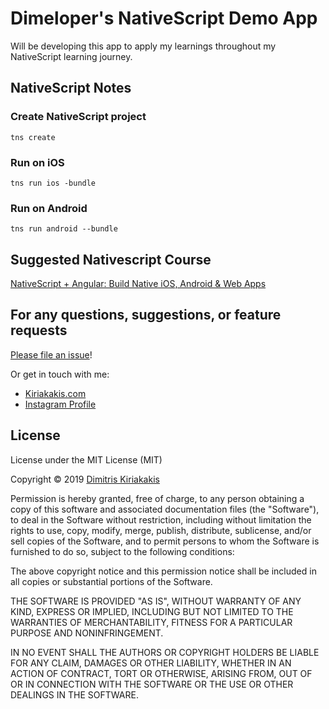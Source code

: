 # Dimeloper's NativeScript Demo App

Will be developing this app to apply my learnings throughout my NativeScript learning journey.

## NativeScript Notes

### Create NativeScript project

`tns create`

### Run on iOS

`tns run ios -bundle`

### Run on Android

`tns run android --bundle`

## Suggested Nativescript Course

[NativeScript + Angular: Build Native iOS, Android & Web Apps](https://www.udemy.com/nativescript-angular-build-native-ios-android-web-apps/)

## For any questions, suggestions, or feature requests

[Please file an issue](https://github.com/dimeloper/ns-dimeloper-app/issues)!

Or get in touch with me:
- [Kiriakakis.com](https://kiriakakis.com)
- [Instagram Profile](https://instagram.com/dimeloper_)

## License

License under the MIT License (MIT)

Copyright © 2019 [Dimitris Kiriakakis](http://www.kiriakakis.com)

Permission is hereby granted, free of charge, to any person obtaining a copy of this software and associated documentation files (the "Software"), to deal in the Software without restriction, including without limitation the rights to use, copy, modify, merge, publish, distribute, sublicense, and/or sell copies of the Software, and to permit persons to whom the Software is furnished to do so, subject to the following conditions:

The above copyright notice and this permission notice shall be included in all copies or substantial portions of the Software.

THE SOFTWARE IS PROVIDED "AS IS", WITHOUT WARRANTY OF ANY KIND, EXPRESS OR IMPLIED, INCLUDING BUT NOT LIMITED TO THE WARRANTIES OF MERCHANTABILITY, FITNESS FOR A PARTICULAR PURPOSE AND NONINFRINGEMENT.

IN NO EVENT SHALL THE AUTHORS OR COPYRIGHT HOLDERS BE LIABLE FOR ANY CLAIM, DAMAGES OR OTHER LIABILITY, WHETHER IN AN ACTION OF CONTRACT, TORT OR OTHERWISE, ARISING FROM, OUT OF OR IN CONNECTION WITH THE SOFTWARE OR THE USE OR OTHER DEALINGS IN THE SOFTWARE.
